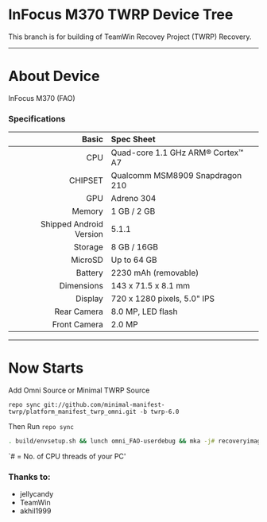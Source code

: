 # InFocus M370 TWRP Device Tree

This branch is for building of TeamWin Recovey Project (TWRP) Recovery.

---

# About Device

InFocus M370 (FAO)

### Specifications

Basic   | Spec Sheet
-------:|:-------------------------
CPU     | Quad-core 1.1 GHz ARM® Cortex™ A7
CHIPSET | Qualcomm MSM8909 Snapdragon 210
GPU     | Adreno 304
Memory  | 1 GB / 2 GB
Shipped Android Version | 5.1.1
Storage | 8 GB / 16GB
MicroSD | Up to 64 GB
Battery | 2230 mAh (removable)
Dimensions | 143 x 71.5 x 8.1 mm
Display | 720 x 1280 pixels, 5.0" IPS
Rear Camera  | 8.0 MP, LED flash
Front Camera | 2.0 MP

---

#  Now Starts
 Add Omni Source or Minimal TWRP Source
 
 `repo sync git://github.com/minimal-manifest-twrp/platform_manifest_twrp_omni.git -b twrp-6.0`
 
Then Run `repo sync` 

```sh
. build/envsetup.sh && lunch omni_FAO-userdebug && mka -j# recoveryimage 
```
`# = No. of CPU threads of your PC'

### Thanks to:
 * jellycandy
 * TeamWin
 * akhil1999
